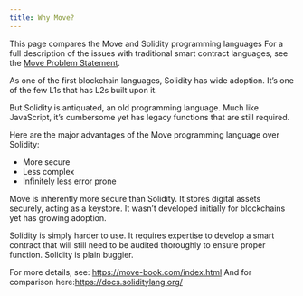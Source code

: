 ```yaml
---
title: Why Move?
---
```


This page compares the Move and Solidity programming languages For a full description of the issues with traditional smart contract languages,
see the [Move Problem Statement](https://github.com/MystenLabs/awesome-move/blob/main/docs/problem_statement.md).

As one of the first blockchain languages, Solidity has wide adoption. It’s one of the few L1s that has L2s built upon it.

But Solidity is antiquated, an old programming language. Much like JavaScript, it’s cumbersome yet has legacy functions that are still required.

Here are the major advantages of the Move programming language over Solidity:
* More secure
* Less complex
* Infinitely less error prone

Move is inherently more secure than Solidity. It stores digital assets securely, acting as a keystore. It wasn’t developed initially for blockchains
yet has growing adoption.

Solidity is simply harder to use. It requires expertise to develop a smart contract that will still need to be audited thoroughly to ensure proper
function. Solidity is plain buggier.

For more details, see: https://move-book.com/index.html
And for comparison here:https://docs.soliditylang.org/
